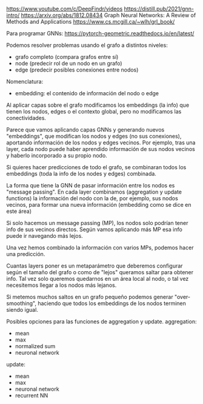 https://www.youtube.com/c/DeepFindr/videos
https://distill.pub/2021/gnn-intro/
https://arxiv.org/abs/1812.08434
    Graph Neural Networks: A Review of Methods and Applications
https://www.cs.mcgill.ca/~wlh/grl_book/

Para programar GNNs: https://pytorch-geometric.readthedocs.io/en/latest/

Podemos resolver problemas usando el grafo a distintos niveles:
 - grafo completo (compara grafos entre sí)
 - node (predecir rol de un nodo en un grafo)
 - edge (predecir posibles conexiones entre nodos)


Nomenclatura:
  - embedding: el contenido de información del nodo o edge


Al aplicar capas sobre el grafo modificamos los embeddings (la info) que tienen los nodos, edges o el contexto global, pero no modificamos las conectividades.

Parece que vamos aplicando capas GNNs y generando nuevos "embeddings", que modifican los nodos y edges (no sus conexiones), aportando información de los nodos y edges vecinos.
Por ejemplo, tras una layer, cada nodo puede haber aprendido información de sus nodos vecinos y haberlo incorporado a su propio nodo.

Si quieres hacer predicciones de todo el grafo, se combinaran todos los embeddings (toda la info de los nodes y edges) combinada.

La forma que tiene la GNN de pasar información entre los nodos es "message passing".
En cada layer combinamos (aggregation y update functions) la información del nodo con la de, por ejemplo, sus nodos vecinos, para formar una nueva información (embedding como se dice en este área)

Si solo hacemos un message passing (MP), los nodos solo podrían tener info de sus vecinos directos.
Según vamos aplicando más MP esa info puede ir navegando más lejos.

Una vez hemos combinado la información con varios MPs, podemos hacer una predicción.

Cuantas layers poner es un metaparámetro que deberemos configurar según el tamaño del grafo o como de "lejos" queramos saltar para obtener info.
Tal vez solo queremos quedarnos en un área local al nodo, o tal vez necesitemos llegar a los nodos más lejanos.

Si metemos muchos saltos en un grafo pequeño podemos generar "over-smoothing", haciendo que todos los embeddings de los nodos terminen siendo igual.


Posibles opciones para las funciones de aggregation y update.
aggregation:
 - mean
 - max
 - normalized sum
 - neuronal network

update:
 - mean
 - max
 - neuronal network
 - recurrent NN
